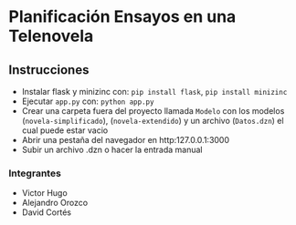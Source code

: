 # Planificación Ensayos en una Telenovela

## Instrucciones
- Instalar flask y minizinc con: `pip install flask`, `pip install minizinc`
- Ejecutar `app.py` con: `python app.py`
- Crear una carpeta fuera del proyecto llamada `Modelo` con los modelos (`novela-simplificado`), (`novela-extendido`) y un archivo (`Datos.dzn`) el cual puede estar vacio
- Abrir una pestaña del navegador en http:127.0.0.1:3000
- Subir un archivo .dzn o hacer la entrada manual

### Integrantes

- Victor Hugo
- Alejandro Orozco
- David Cortés
